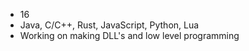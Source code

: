 - 16
- Java, C/C++, Rust, JavaScript, Python, Lua
- Working on making DLL's and low level programming

<!---
Hudzilla123/Hudzilla123 is a ✨ special ✨ repository because its `README.md` (this file) appears on your GitHub profile.
You can click the Preview link to take a look at your changes.
--->
